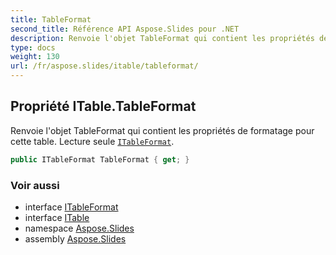```yaml
---
title: TableFormat
second_title: Référence API Aspose.Slides pour .NET
description: Renvoie l'objet TableFormat qui contient les propriétés de formatage pour cette table. Lecture seule ITableFormataspose.slides/itableformat.
type: docs
weight: 130
url: /fr/aspose.slides/itable/tableformat/
---
```


## Propriété ITable.TableFormat

Renvoie l'objet TableFormat qui contient les propriétés de formatage pour cette table. Lecture seule [`ITableFormat`](../../itableformat).

```csharp
public ITableFormat TableFormat { get; }
```

### Voir aussi

* interface [ITableFormat](../../itableformat)
* interface [ITable](../../itable)
* namespace [Aspose.Slides](../../itable)
* assembly [Aspose.Slides](../../../)

<!-- NE PAS ÉDITER : généré par xmldocmd pour Aspose.Slides.dll -->